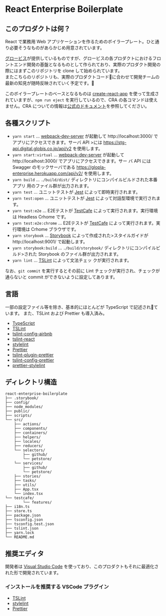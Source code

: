 # React Enterprise Boilerplate

## このプロダクトは何？
React で業務用 Web アプリケーションを作るためのボイラープレート。ひと通り必要そうなものがあらかじめ用意されています。

[グロービス](http://www.globis.co.jp/)が提供しているものですが、グロービスの各プロダクトにおけるフロントエンド開発の基盤となるものとして作られており、実際のプロダクト開発の際にはまずこのリポジトリを clone して始められています。  
またこちらのリポジトリも、実際のプロダクトコードに合わせて開発チームの最新の知見が随時反映されていく予定です。

このボイラープレートのベースとなるものは [create-react-app](https://github.com/facebookincubator/create-react-app) を使って生成されていますが、`npm run eject` を実行しているので、CRA の各コマンドは使えません。CRA についての情報は[公式のドキュメント](https://github.com/facebookincubator/create-react-app/blob/master/packages/react-scripts/template/README.md)を参照してください。

## 各種スクリプト
- `yarn start` …  [webpack-dev-server](https://github.com/webpack/webpack-dev-server) が起動して http://localhost:3000/ でアプリにアクセスできます。サーバ API >には https://stg-api.digital.globis.co.jp/api/v2 を使用します。
- `yarn start:virtual` …  [webpack-dev-server](https://github.com/webpack/webpack-dev-server) が起動して http://localhost:3000/ でアプリにアクセスできます。サー
バ API には  Swagger のモックサーバである https://glopla-enterprise.herokuapp.com/api/v2/ を使用します。
- `yarn build` …  `./build/dist/` ディレクトリにコンパイルビルドされた本番アプリ
用のファイル群が出力されます。
- `yarn test` …  ユニットテストが [Jest](https://facebook.github.io/jest/) によって即時実行されます。
- `yarn test:open` …  ユニットテストが [Jest](https://facebook.github.io/jest/) によって対話型環境で実行されます。
- `yarn test:e2e` …  E2Eテストが [TestCafe](https://devexpress.github.io/testcafe/) によって実行されます。実行環境は Headless Crhome です。
- `yarn test:e2e:chrome` …  E2Eテストが [TestCafe](https://devexpress.github.io/testcafe/) によって実行されます。実行環境は Crhome ブラウザです。
- `yarn storybook` …  [Storybook](https://storybook.js.org/) によって作成された>スタイルガイドが http://localhost:9001/ で起動します。
- `yarn storybook:build` …  `./build/storybook/` ディレクトリにコンパイルビルド>された Storybook のファイル群が出力されます。
- `yarn lint` …  [TSLint](https://palantir.github.io/tslint/) によって文法チェッ
クが実行されます。

なお、`git commit` を実行するとその前に Lint チェックが実行され、チェックが通らないと commit ができないように設定してあります。


## 言語
一部の設定ファイル等を除き、基本的にほとんどが TypeScript で記述されています。
また、TSLint および Prettier も導入済み。

- [TypeScript](https://www.typescriptlang.org/)
- [TSLint](https://palantir.github.io/tslint/)
- [tslint-config-airbnb](https://www.npmjs.com/package/tslint-config-airbnb)
- [tslint-react](https://www.npmjs.com/package/tslint-react)
- [stylelint](https://stylelint.io/)
- [Prettier](https://prettier.io/)
- [tslint-plugin-prettier](https://www.npmjs.com/package/tslint-plugin-prettier)
- [tslint-config-prettier](https://www.npmjs.com/package/tslint-config-prettier)
- [prettier-stylelint](https://www.npmjs.com/package/prettier-stylelint)


## ディレクトリ構造
```
react-enterprise-boilerplate
├── .storybook/
├── config/
├── node_modules/
├── public/
├── scripts/
└── src/
    ├── actions/
    ├── components/
    ├── containers/
    ├── helpers/
    ├── locales/
    ├── reducers/
    └── selectors/
        ├── github/
        └── petstore/
    └── services/
        ├── github/
        └── petstore/
    ├── stories/
    ├── tasks/
    ├── utils/
    ├── App.tsx
    └── index.tsx
└── testcafe/
        └── features/
├── i18n.ts
├── store.ts
├── package.json
├── tsconfig.json
├── tsconfig.test.json
├── tslint.json
├── yarn.lock
└── README.md
```

## 推奨エディタ

開発者は [Visual Studio Code](https://code.visualstudio.com/) を使っており、このプロダクトもそれに最適化された形で開発されています。

### インストールを推奨する VSCode プラグイン

- [TSLint](https://marketplace.visualstudio.com/items?itemName=eg2.tslint)
- [stylelint](https://marketplace.visualstudio.com/items?itemName=shinnn.stylelint)
- [Prettier](https://marketplace.visualstudio.com/items?itemName=esbenp.prettier-vscode)
